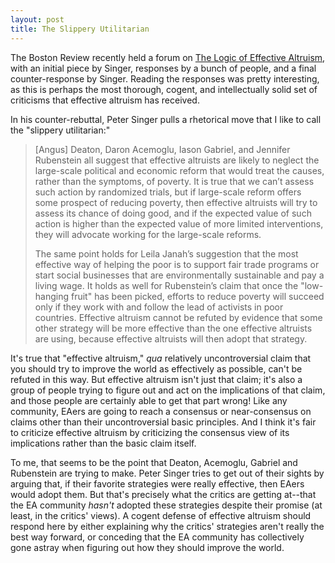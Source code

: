 ```yaml
---
layout: post
title: The Slippery Utilitarian
---
```


The Boston Review recently held a forum on [The Logic of Effective Altruism](http://bostonreview.net/forum/peter-singer-logic-effective-altruism), with an initial piece by Singer, responses by a bunch of people, and a final counter-response by Singer. Reading the responses was pretty interesting, as this is perhaps the most thorough, cogent, and intellectually solid set of criticisms that effective altruism has received.

In his counter-rebuttal, Peter Singer pulls a rhetorical move that I like to call the "slippery utilitarian:"

> [Angus] Deaton, Daron Acemoglu, Iason Gabriel, and Jennifer Rubenstein all suggest that effective altruists are likely to neglect the large-scale political and economic reform that would treat the causes, rather than the symptoms, of poverty. It is true that we can’t assess such action by randomized trials, but if large-scale reform offers some prospect of reducing poverty, then effective altruists will try to assess its chance of doing good, and if the expected value of such action is higher than the expected value of more limited interventions, they will advocate working for the large-scale reforms.
>
> The same point holds for Leila Janah’s suggestion that the most effective way of helping the poor is to support fair trade programs or start social businesses that are environmentally sustainable and pay a living wage. It holds as well for Rubenstein’s claim that once the "low-hanging fruit" has been picked, efforts to reduce poverty will succeed only if they work with and follow the lead of activists in poor countries. Effective altruism cannot be refuted by evidence that some other strategy will be more effective than the one effective altruists are using, because effective altruists will then adopt that strategy.

It's true that "effective altruism," *qua* relatively uncontroversial claim that you should try to improve the world as effectively as possible, can't be refuted in this way. But effective altruism isn't just that claim; it's also a group of people trying to figure out and act on the implications of that claim, and those people are certainly able to get that part wrong! Like any community, EAers are going to reach a consensus or near-consensus on claims other than their uncontroversial basic principles. And I think it's fair to criticize effective altruism by criticizing the consensus view of its implications rather than the basic claim itself.

To me, that seems to be the point that Deaton, Acemoglu, Gabriel and Rubenstein are trying to make. Peter Singer tries to get out of their sights by arguing that, if their favorite strategies were really effective, then EAers would adopt them. But that's precisely what the critics are getting at--that the EA community *hasn't* adopted these strategies despite their promise (at least, in the critics' views). A cogent defense of effective altruism should respond here by either explaining why the critics' strategies aren't really the best way forward, or conceding that the EA community has collectively gone astray when figuring out how they should improve the world.
